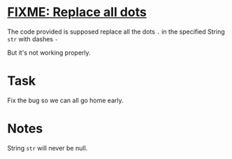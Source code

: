 # [FIXME: Replace all dots](https://www.codewars.com/kata/fixme-replace-all-dots "596c6eb85b0f515834000049")

The code provided is supposed replace all the dots `.` in the specified String `str` with dashes `-`

But it's not working properly.

# Task

Fix the bug so we can all go home early.

# Notes

String `str` will never be null.